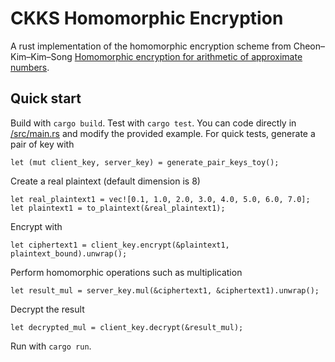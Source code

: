 # CKKS Homomorphic Encryption

A rust implementation of the homomorphic encryption scheme from Cheon–Kim–Kim–Song [Homomorphic encryption for arithmetic of approximate numbers](https://eprint.iacr.org/2016/421.pdf).

## Quick start
Build with `cargo build`. Test with `cargo test`.
You can code directly in [/src/main.rs](https://github.com/M-Bln/ckks_he/blob/master/src/main.rs) and modify the provided example.
For quick tests, generate a pair of key with
```
let (mut client_key, server_key) = generate_pair_keys_toy();
```
Create a real plaintext (default dimension is 8)
```
let real_plaintext1 = vec![0.1, 1.0, 2.0, 3.0, 4.0, 5.0, 6.0, 7.0]; 
let plaintext1 = to_plaintext(&real_plaintext1);
```
Encrypt with
```
let ciphertext1 = client_key.encrypt(&plaintext1, plaintext_bound).unwrap();
```
Perform homomorphic operations such as multiplication
```
let result_mul = server_key.mul(&ciphertext1, &ciphertext1).unwrap();
```
Decrypt the result
```
let decrypted_mul = client_key.decrypt(&result_mul);
```
Run with `cargo run`.